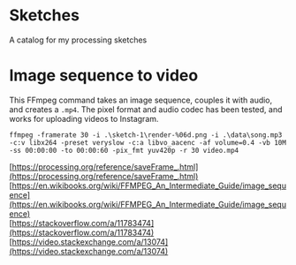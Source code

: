 # Sketches
A catalog for my processing sketches

# Image sequence to video

This FFmpeg command takes an image sequence, couples it with audio, and creates a `.mp4`. The pixel format and audio codec has been tested, and works for uploading videos to Instagram.

```
ffmpeg -framerate 30 -i .\sketch-1\render-%06d.png -i .\data\song.mp3 -c:v libx264 -preset veryslow -c:a libvo_aacenc -af volume=0.4 -vb 10M -ss 00:00:00 -to 00:00:60 -pix_fmt yuv420p -r 30 video.mp4
```

[https://processing.org/reference/saveFrame_.html](https://processing.org/reference/saveFrame_.html)  
[https://en.wikibooks.org/wiki/FFMPEG_An_Intermediate_Guide/image_sequence](https://en.wikibooks.org/wiki/FFMPEG_An_Intermediate_Guide/image_sequence)  
[https://stackoverflow.com/a/11783474](https://stackoverflow.com/a/11783474)  
[https://video.stackexchange.com/a/13074](https://video.stackexchange.com/a/13074)  
